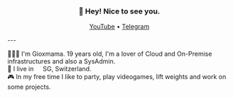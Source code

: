 <h3 align="center">👋 Hey! Nice to see you.</h3>
<p align="center">
  <a href="https://www.youtube.com/channel/UCY5LMxalio4WAR_NKNYwVLg/videos">YouTube</a> •
  <a href="https://t.me/ux_rock_local">Telegram</a>
</p>
---
<p>
👨🏻‍💻 I'm Gioxmama. 19 years old, I'm a lover of Cloud and On-Premise infrastructures and also a SysAdmin.</br>
💼 I live in <img src="https://cdn-icons-png.flaticon.com/512/323/323306.png" width="13"/> SG, Switzerland.</br>
🎮 In my free time I like to party, play videogames, lift weights and work on some projects.
</p>
